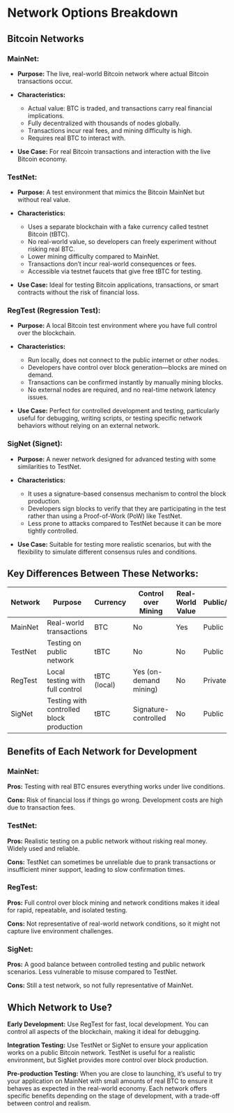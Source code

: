 # Network Options Breakdown

## Bitcoin Networks

### MainNet:

- **Purpose:** The live, real-world Bitcoin network where actual Bitcoin transactions occur.

- **Characteristics:**
    - Actual value: BTC is traded, and transactions carry real financial implications.
    - Fully decentralized with thousands of nodes globally.
    - Transactions incur real fees, and mining difficulty is high.
    - Requires real BTC to interact with.

- **Use Case:** For real Bitcoin transactions and interaction with the live Bitcoin economy.



### TestNet:

- **Purpose:** A test environment that mimics the Bitcoin MainNet but without real value.

- **Characteristics:**
    - Uses a separate blockchain with a fake currency called testnet Bitcoin (tBTC).
    - No real-world value, so developers can freely experiment without risking real BTC.
    - Lower mining difficulty compared to MainNet.
    - Transactions don’t incur real-world consequences or fees.
    - Accessible via testnet faucets that give free tBTC for testing.

- **Use Case:** Ideal for testing Bitcoin applications, transactions, or smart contracts without the risk of financial loss.



### RegTest (Regression Test):

- **Purpose:** A local Bitcoin test environment where you have full control over the blockchain.

- **Characteristics:**
    - Run locally, does not connect to the public internet or other nodes.
    - Developers have control over block generation—blocks are mined on demand.
    - Transactions can be confirmed instantly by manually mining blocks.
    - No external nodes are required, and no real-time network latency issues.

- **Use Case:** Perfect for controlled development and testing, particularly useful for debugging, writing scripts, or testing specific network behaviors without relying on an external network.



### SigNet (Signet):

- **Purpose:** A newer network designed for advanced testing with some similarities to TestNet.

- **Characteristics:**
    - It uses a signature-based consensus mechanism to control the block production.
    - Developers sign blocks to verify that they are participating in the test rather than using a Proof-of-Work (PoW) like TestNet.
    - Less prone to attacks compared to TestNet because it can be more tightly controlled.

- **Use Case:** Suitable for testing more realistic scenarios, but with the flexibility to simulate different consensus rules and conditions.

## Key Differences Between These Networks:
| Network	| Purpose	| Currency | Control over Mining | Real-World Value	| Public/Private |
| - | ------- | --- | ------- | - | -- |
| MainNet	| Real-world transactions	| BTC	| No	| Yes	| Public |
| TestNet	| Testing on public network	| tBTC	| No	| No	| Public |
| RegTest	| Local testing with full control	| tBTC (local)	| Yes (on-demand mining)	| No	| Private | 
| SigNet	| Testing with controlled block production	| tBTC	| Signature-controlled	| No	| Public |


## Benefits of Each Network for Development

### MainNet:

**Pros:** Testing with real BTC ensures everything works under live conditions.

**Cons:** Risk of financial loss if things go wrong. Development costs are high due to transaction fees.

### TestNet:

**Pros:** Realistic testing on a public network without risking real money. Widely used and reliable.

**Cons:** TestNet can sometimes be unreliable due to prank transactions or insufficient miner support, leading to slow confirmation times.

### RegTest:

**Pros:** Full control over block mining and network conditions makes it ideal for rapid, repeatable, and isolated testing.

**Cons:** Not representative of real-world network conditions, so it might not capture live environment challenges.

### SigNet:

**Pros:** A good balance between controlled testing and public network scenarios. Less vulnerable to misuse compared to TestNet.

**Cons:** Still a test network, so not fully representative of MainNet.

## Which Network to Use?
**Early Development:** Use RegTest for fast, local development. You can control all aspects of the blockchain, making it ideal for debugging.

**Integration Testing:** Use TestNet or SigNet to ensure your application works on a public Bitcoin network. TestNet is useful for a realistic environment, but SigNet provides more control over block production.

**Pre-production Testing:** When you are close to launching, it’s useful to try your application on MainNet with small amounts of real BTC to ensure it behaves as expected in the real-world economy.
Each network offers specific benefits depending on the stage of development, with a trade-off between control and realism.






